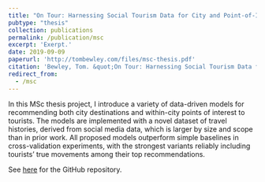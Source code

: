 ```yaml
---
title: "On Tour: Harnessing Social Tourism Data for City and Point-of-Interest Recommendation"
pubtype: "thesis"
collection: publications
permalink: /publication/msc
excerpt: 'Exerpt.'
date: 2019-09-09
paperurl: 'http://tombewley.com/files/msc-thesis.pdf'
citation: 'Bewley, Tom. &quot;On Tour: Harnessing Social Tourism Data for City and Point-of-Interest Recommendation.&quot; MSc Thesis, University of Bristol, 2019.'
redirect_from: 
  - /msc
---
```

In this MSc thesis project, I introduce a variety of data-driven models for recommending both city destinations and within-city points of interest to tourists. The models are implemented with a novel dataset of travel histories, derived from social media data, which is larger by size and scope than in prior work. All proposed models outperform simple baselines in cross-validation experiments, with the strongest variants reliably including tourists’ true movements among their top recommendations.

See [here](https://github.com/tombewley/OnTour-TourismRecommendation) for the GitHub repository.




